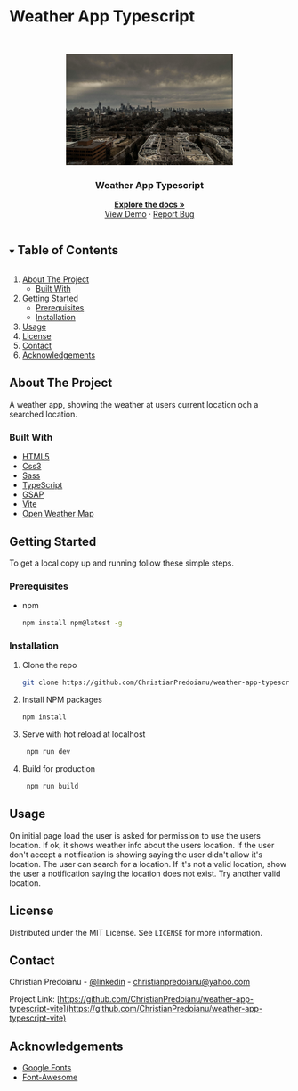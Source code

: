 # Weather App Typescript

 <!-- PROJECT LOGO -->   
<br />
<p align="center">
  <a href="https://github.com/ChristianPredoianu/weather-app-typescript-vite">
    <img src="src/assets/background.jpg" alt="Logo" width="300" height="200">
  </a> 

  <h3 align="center">Weather App Typescript</h3>
   
  <p align="center">
    <a href="https://github.com/ChristianPredoianu/weather-app-typescript-vite"><strong>Explore the docs »</strong></a>
    <br />
    <a href="https://weather-app-typescriptv2.netlify.app/">View Demo</a>
    ·
    <a href="https://github.com/ChristianPredoianu/weather-app-typescript-vite/issues">Report Bug</a>
  </p>
</p>
 
 

<!-- TABLE OF CONTENTS -->
<details open="open">
  <summary><h2 style="display: inline-block">Table of Contents</h2></summary>
  <ol>
    <li>
      <a href="#about-the-project">About The Project</a>
      <ul>
        <li><a href="#built-with">Built With</a></li>
      </ul>
    </li>
    <li>
      <a href="#getting-started">Getting Started</a>
      <ul>
        <li><a href="#prerequisites">Prerequisites</a></li>
        <li><a href="#installation">Installation</a></li>
      </ul>
    </li>
    <li><a href="#usage">Usage</a></li>
    <li><a href="#license">License</a></li>
    <li><a href="#contact">Contact</a></li>
    <li><a href="#acknowledgements">Acknowledgements</a></li>
  </ol>
</details>



<!-- ABOUT THE PROJECT -->
## About The Project

A weather app, showing the weather at users current location och a searched location. 

### Built With

* [HTML5](https://developer.mozilla.org/en-US/docs/Glossary/HTML5)
* [Css3](https://developer.mozilla.org/en-US/docs/Web/CSS)
* [Sass](https://sass-lang.com/)
* [TypeScript](https://www.typescriptlang.org/)
* [GSAP](https://greensock.com/gsap/)
* [Vite](https://vitejs.dev/)
* [Open Weather Map](https://openweathermap.org/api)


<!-- GETTING STARTED -->
## Getting Started

To get a local copy up and running follow these simple steps.

### Prerequisites

* npm
  ```sh
  npm install npm@latest -g
  ```

### Installation

1. Clone the repo
   ```sh
   git clone https://github.com/ChristianPredoianu/weather-app-typescript-vite.git
   ```
2. Install NPM packages
   ```sh
   npm install
   ``` 
3. Serve with hot reload at localhost
   ```sh
    npm run dev
   ``` 
5. Build for production 
   ```sh
    npm run build
   
   ```
   
<!-- USAGE EXAMPLES -->
## Usage

On initial page load the user is asked for permission to use the users location. If ok, it shows weather info about the users location. 
If the user don't accept a notification is showing saying the user didn't allow it's location. The user can search for a location. If it's not a valid location, 
show the user a notification saying the location does not exist. Try another valid location. 

 
<!-- LICENSE -->
## License

Distributed under the MIT License. See `LICENSE` for more information.


<!-- CONTACT -->
## Contact

Christian Predoianu - [@linkedin](https://se.linkedin.com/in/christian-predoianu-369218157) - christianpredoianu@yahoo.com

Project Link: [https://github.com/ChristianPredoianu/weather-app-typescript-vite](https://github.com/ChristianPredoianu/weather-app-typescript-vite)


<!-- ACKNOWLEDGEMENTS --> 
## Acknowledgements
* [Google Fonts](https://fonts.google.com/)
* [Font-Awesome](https://fontawesome.com/)
